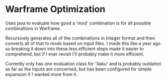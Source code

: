 # Warframe Optimization

Uses java to evaluate how good a 'mod' combination is for all possible combinations in Warframe.

Recursively generates all of the combinations in Integer format and then converts all of that to mods based on input files. I made this like a year ago so breaking it down into these less efficient steps made it easier to comprehend, but if I ever revisit I'll probably make it more efficient.

Currently only has one evaluation class for 'Xaku' and is probably outdated as far as the inputs are concerned, but has been configured for simple expansion if I wanted more from it.
